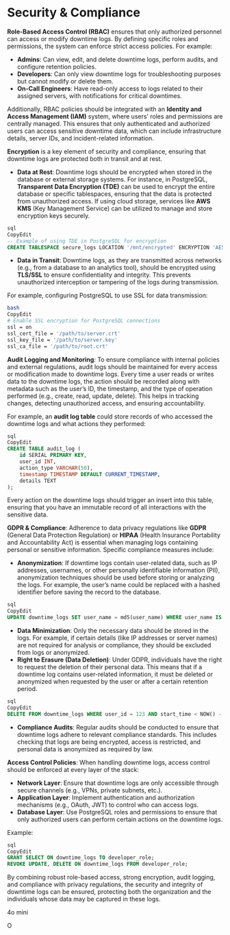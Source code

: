 # Security & Compliance

**Role-Based Access Control (RBAC)** ensures that only authorized personnel can access or modify downtime logs. By defining specific roles and permissions, the system can enforce strict access policies. For example:

- **Admins**: Can view, edit, and delete downtime logs, perform audits, and configure retention policies.
- **Developers**: Can only view downtime logs for troubleshooting purposes but cannot modify or delete them.
- **On-Call Engineers**: Have read-only access to logs related to their assigned servers, with notifications for critical downtimes.

Additionally, RBAC policies should be integrated with an **Identity and Access Management (IAM)** system, where users’ roles and permissions are centrally managed. This ensures that only authenticated and authorized users can access sensitive downtime data, which can include infrastructure details, server IDs, and incident-related information.

**Encryption** is a key element of security and compliance, ensuring that downtime logs are protected both in transit and at rest.

- **Data at Rest**: Downtime logs should be encrypted when stored in the database or external storage systems. For instance, in PostgreSQL, **Transparent Data Encryption (TDE)** can be used to encrypt the entire database or specific tablespaces, ensuring that the data is protected from unauthorized access. If using cloud storage, services like **AWS KMS** (Key Management Service) can be utilized to manage and store encryption keys securely.

```sql
sql
CopyEdit
-- Example of using TDE in PostgreSQL for encryption
CREATE TABLESPACE secure_logs LOCATION '/mnt/encrypted' ENCRYPTION 'AES256';

```

- **Data in Transit**: Downtime logs, as they are transmitted across networks (e.g., from a database to an analytics tool), should be encrypted using **TLS/SSL** to ensure confidentiality and integrity. This prevents unauthorized interception or tampering of the logs during transmission.

For example, configuring PostgreSQL to use SSL for data transmission:

```bash
bash
CopyEdit
# Enable SSL encryption for PostgreSQL connections
ssl = on
ssl_cert_file = '/path/to/server.crt'
ssl_key_file = '/path/to/server.key'
ssl_ca_file = '/path/to/root.crt'

```

**Audit Logging and Monitoring**: To ensure compliance with internal policies and external regulations, audit logs should be maintained for every access or modification made to downtime logs. Every time a user reads or writes data to the downtime logs, the action should be recorded along with metadata such as the user’s ID, the timestamp, and the type of operation performed (e.g., create, read, update, delete). This helps in tracking changes, detecting unauthorized access, and ensuring accountability.

For example, an **audit log table** could store records of who accessed the downtime logs and what actions they performed:

```sql
sql
CopyEdit
CREATE TABLE audit_log (
    id SERIAL PRIMARY KEY,
    user_id INT,
    action_type VARCHAR(50),
    timestamp TIMESTAMP DEFAULT CURRENT_TIMESTAMP,
    details TEXT
);

```

Every action on the downtime logs should trigger an insert into this table, ensuring that you have an immutable record of all interactions with the sensitive data.

**GDPR & Compliance**: Adherence to data privacy regulations like **GDPR** (General Data Protection Regulation) or **HIPAA** (Health Insurance Portability and Accountability Act) is essential when managing logs containing personal or sensitive information. Specific compliance measures include:

- **Anonymization**: If downtime logs contain user-related data, such as IP addresses, usernames, or other personally identifiable information (PII), anonymization techniques should be used before storing or analyzing the logs. For example, the user’s name could be replaced with a hashed identifier before saving the record to the database.

```sql
sql
CopyEdit
UPDATE downtime_logs SET user_name = md5(user_name) WHERE user_name IS NOT NULL;

```

- **Data Minimization**: Only the necessary data should be stored in the logs. For example, if certain details (like IP addresses or server names) are not required for analysis or compliance, they should be excluded from logs or anonymized.
- **Right to Erasure (Data Deletion)**: Under GDPR, individuals have the right to request the deletion of their personal data. This means that if a downtime log contains user-related information, it must be deleted or anonymized when requested by the user or after a certain retention period.

```sql
sql
CopyEdit
DELETE FROM downtime_logs WHERE user_id = 123 AND start_time < NOW() - INTERVAL '2 years';

```

- **Compliance Audits**: Regular audits should be conducted to ensure that downtime logs adhere to relevant compliance standards. This includes checking that logs are being encrypted, access is restricted, and personal data is anonymized as required by law.

**Access Control Policies**: When handling downtime logs, access control should be enforced at every layer of the stack:

- **Network Layer**: Ensure that downtime logs are only accessible through secure channels (e.g., VPNs, private subnets, etc.).
- **Application Layer**: Implement authentication and authorization mechanisms (e.g., OAuth, JWT) to control who can access logs.
- **Database Layer**: Use PostgreSQL roles and permissions to ensure that only authorized users can perform certain actions on the downtime logs.

Example:

```sql
sql
CopyEdit
GRANT SELECT ON downtime_logs TO developer_role;
REVOKE UPDATE, DELETE ON downtime_logs FROM developer_role;

```

By combining robust role-based access, strong encryption, audit logging, and compliance with privacy regulations, the security and integrity of downtime logs can be ensured, protecting both the organization and the individuals whose data may be captured in these logs.

4o mini

O